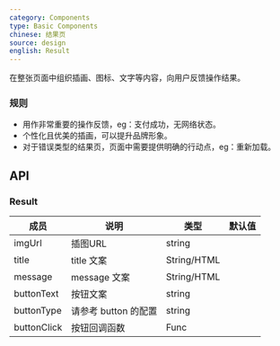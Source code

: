 ```yaml
---
category: Components
type: Basic Components
chinese: 结果页
source: design
english: Result
---
```



在整张页面中组织插画、图标、文字等内容，向用户反馈操作结果。

### 规则
- 用作非常重要的操作反馈，eg：支付成功，无网络状态。
- 个性化且优美的插画，可以提升品牌形象。
- 对于错误类型的结果页，页面中需要提供明确的行动点，eg：重新加载。

## API


### Result
| 成员        | 说明           | 类型               | 默认值       |
|------------|----------------|--------------------|--------------|
| imgUrl    | 插图URL        | string |    |
| title    |    title 文案     | String/HTML |    |
| message    |    message 文案     | String/HTML |    |
| buttonText    |    按钮文案     | string |    |
| buttonType    |    请参考 button 的配置     | string |    |
| buttonClick    |    按钮回调函数     | Func |    |
